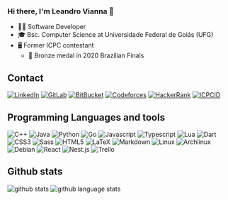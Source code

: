 ### Hi there, I'm Leandro Vianna 👋

- 👨‍💻 Software Developer
- 🎓 Bsc. Computer Science at Universidade Federal de Goiás (UFG)
- 🖥️ Former ICPC contestant
  - 🥉 Bronze medal in 2020 Brazilian Finals

## Contact
[![LinkedIn](https://img.shields.io/badge/LinkedIn-0077B5?style=for-the-badge&logo=linkedin&logoColor=white)](https://www.linkedin.com/in/leandrovianna)
[![GitLab](https://img.shields.io/badge/GitLab-FC6D26?style=for-the-badge&logo=gitlab&logoColor=white)](https://gitlab.com/leandrovianna)
[![BitBucket](https://img.shields.io/badge/BitBucket-0052CC?style=for-the-badge&logo=bitbucket&logoColor=white)](https://bitbucket.org/leandrovianna/)
[![Codeforces](https://img.shields.io/badge/Codeforces-1F8ACB?style=for-the-badge&logo=codeforces&logoColor=white)](https://codeforces.com/profile/leandrov)
[![HackerRank](https://img.shields.io/badge/HackerRank-00EA64?style=for-the-badge&logo=hackerrank&logoColor=white)](https://www.hackerrank.com/leandrovianna)
[![ICPCID](https://img.shields.io/badge/ICPCID-0061CC?style=for-the-badge&logo=acm&logoColor=white)](https://icpc.global/ICPCID/8ZWR2Y3CQXI9)

## Programming Languages and tools
![C++](https://img.shields.io/badge/c++-00599C?style=for-the-badge&logo=c%2B%2B&logoColor=white)
![Java](https://img.shields.io/badge/java-437291?style=for-the-badge&logo=openjdk&logoColor=white) 
![Python](https://img.shields.io/badge/python-3670A0?style=for-the-badge&logo=python&logoColor=ffdd54)
![Go](https://img.shields.io/badge/go-00ADD8?style=for-the-badge&logo=go&logoColor=white)
![Javascript](https://img.shields.io/badge/javascript-F7DF1E?style=for-the-badge&logo=javascript&logoColor=black) 
![Typescript](https://img.shields.io/badge/typescript-007ACC?style=for-the-badge&logo=typescript&logoColor=white)
![Lua](https://img.shields.io/badge/lua-2C2D72?style=for-the-badge&logo=lua&logoColor=white)
![Dart](https://img.shields.io/badge/dart-0175C2?style=for-the-badge&logo=dart&logoColor=white)
![CSS3](https://img.shields.io/badge/css3-1572B6?style=for-the-badge&logo=css3&logoColor=white)
![Sass](https://img.shields.io/badge/sass-CC6699?style=for-the-badge&logo=sass&logoColor=white) 
![HTML5](https://img.shields.io/badge/html5-E34F26?style=for-the-badge&logo=html5&logoColor=white)
![LaTeX](https://img.shields.io/badge/latex-008080?style=for-the-badge&logo=latex&logoColor=white) 
![Markdown](https://img.shields.io/badge/markdown-000000?style=for-the-badge&logo=markdown&logoColor=white)
![Linux](https://img.shields.io/badge/linux-FCC624?style=for-the-badge&logo=linux&logoColor=black)
![Archlinux](https://img.shields.io/badge/archlinux-1793D1?style=for-the-badge&logo=archlinux&logoColor=white)
![Debian](https://img.shields.io/badge/debian-A81D33?style=for-the-badge&logo=debian&logoColor=white)
![React](https://img.shields.io/badge/react-61DAFB?style=for-the-badge&logo=react&logoColor=black)
![Nest.js](https://img.shields.io/badge/nestjs-E0234E?style=for-the-badge&logo=nestjs&logoColor=white)
![Trello](https://img.shields.io/badge/Trello-026AA7?style=for-the-badge&logo=Trello&logoColor=white)

## Github stats
![github stats](https://github-readme-stats.vercel.app/api?username=leandrovianna&show_icons=true)
![github language stats](https://github-readme-stats.vercel.app/api/top-langs/?username=leandrovianna)

<!--
Emoji source: https://emojipedia.org/
Icons: [![Name](image-url)](link-url)
Icons urls: https://simpleicons.org/

**leandrovianna/leandrovianna** is a ✨ _special_ ✨ repository because its `README.md` (this file) appears on your GitHub profile.

Here are some ideas to get you started:

- 🔭 I’m currently working on ...
- 🌱 I’m currently learning ...
- 👯 I’m looking to collaborate on ...
- 🤔 I’m looking for help with ...
- 💬 Ask me about ...
- 📫 How to reach me: ...
- 😄 Pronouns: ...
- ⚡ Fun fact: ...
-->
